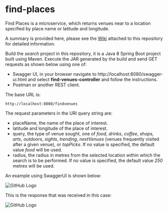 # find-places

Find Places is a microservice, which returns venues near to a location specified by place name or latitude and longitude.

A summary is provided here, please see the [Wiki](https://github.com/peterdscott/find-places/wiki) attached to this repository for detailed information.

Build the *search* project in this repository, it is a Java 8 Spring Boot project built using Maven. Execute the JAR generated by the build and send GET requests as shown below using one of:
* Swagger UI, in your browser navigate to http://localhost:8080/swagger-ui.html and select **find-venues-controller** and follow the instructions.
* Postman or another REST client.

The base URL is:

```http://localhost:8080/findvenues```

The request parameters in the URI query string are:
* placeName, the name of the place of interest.
* latitude and longitude of the place of interest.
* query, the type of venue sought, one of *food*, *drinks*, *coffee*, *shops*, *arts*, *outdoors*, *sights*, *trending*, *nextVenues* (venues frequently visited after a given venue), or *topPicks*. If no value is specified, the default value *food* will be used.
* radius, the radius in metres from the selected location within which the search is to be performed. If no value is specified, the default value *250* metres will be used.

An example using SwaggerUI is shown below:

![GitHub Logo](/images/SwaggerUI-example-request.png)

This is the response that was received in this case:

![GitHub Logo](/images/SwaggerUI-example-response.png)


